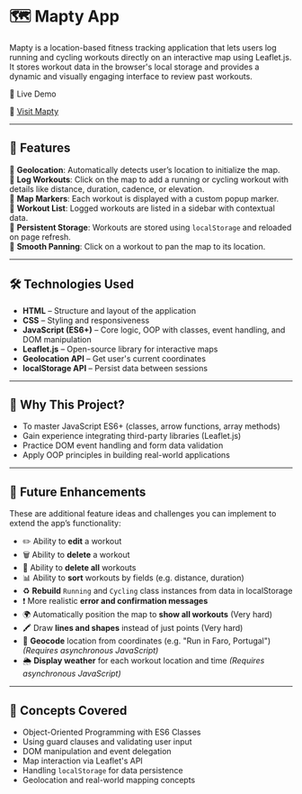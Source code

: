 # 🗺️ Mapty App
Mapty is a location-based fitness tracking application that lets users log running and cycling workouts directly on an interactive map using Leaflet.js. It stores workout data in the browser's local storage and provides a dynamic and visually engaging interface to review past workouts.

🚀 Live Demo

🔗 [Visit Mapty](#)

---

## 📜 Features

📍 **Geolocation**: Automatically detects user’s location to initialize the map.  
📝 **Log Workouts**: Click on the map to add a running or cycling workout with details like distance, duration, cadence, or elevation.  
🧭 **Map Markers**: Each workout is displayed with a custom popup marker.  
📄 **Workout List**: Logged workouts are listed in a sidebar with contextual data.  
💾 **Persistent Storage**: Workouts are stored using `localStorage` and reloaded on page refresh.  
📍 **Smooth Panning**: Click on a workout to pan the map to its location.

---

## 🛠️ Technologies Used

- **HTML** – Structure and layout of the application
- **CSS** – Styling and responsiveness
- **JavaScript (ES6+)** – Core logic, OOP with classes, event handling, and DOM manipulation
- **Leaflet.js** – Open-source library for interactive maps
- **Geolocation API** – Get user's current coordinates
- **localStorage API** – Persist data between sessions

---

## 🎯 Why This Project?

- To master JavaScript ES6+ (classes, arrow functions, array methods)
- Gain experience integrating third-party libraries (Leaflet.js)
- Practice DOM event handling and form data validation
- Apply OOP principles in building real-world applications

---

## 📌 Future Enhancements

These are additional feature ideas and challenges you can implement to extend the app’s functionality:

- ✏️ Ability to **edit** a workout
- 🗑️ Ability to **delete** a workout
- 🧹 Ability to **delete all** workouts
- 📊 Ability to **sort** workouts by fields (e.g. distance, duration)
- ♻️ **Rebuild** `Running` and `Cycling` class instances from data in localStorage
- ❗ More realistic **error and confirmation messages**
- 🌍 Automatically position the map to **show all workouts** (Very hard)
- 🖍️ Draw **lines and shapes** instead of just points (Very hard)
- 🧭 **Geocode** location from coordinates (e.g. "Run in Faro, Portugal") _(Requires asynchronous JavaScript)_
- 🌦️ **Display weather** for each workout location and time _(Requires asynchronous JavaScript)_

---

## 🧠 Concepts Covered

- Object-Oriented Programming with ES6 Classes
- Using guard clauses and validating user input
- DOM manipulation and event delegation
- Map interaction via Leaflet's API
- Handling `localStorage` for data persistence
- Geolocation and real-world mapping concepts
